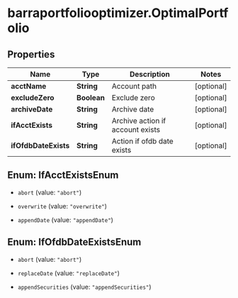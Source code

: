 # barraportfoliooptimizer.OptimalPortfolio

## Properties

Name | Type | Description | Notes
------------ | ------------- | ------------- | -------------
**acctName** | **String** | Account path | [optional] 
**excludeZero** | **Boolean** | Exclude zero | [optional] 
**archiveDate** | **String** | Archive date | [optional] 
**ifAcctExists** | **String** | Archive action if account exists | [optional] 
**ifOfdbDateExists** | **String** | Action if ofdb date exists | [optional] 



## Enum: IfAcctExistsEnum


* `abort` (value: `"abort"`)

* `overwrite` (value: `"overwrite"`)

* `appendDate` (value: `"appendDate"`)





## Enum: IfOfdbDateExistsEnum


* `abort` (value: `"abort"`)

* `replaceDate` (value: `"replaceDate"`)

* `appendSecurities` (value: `"appendSecurities"`)




